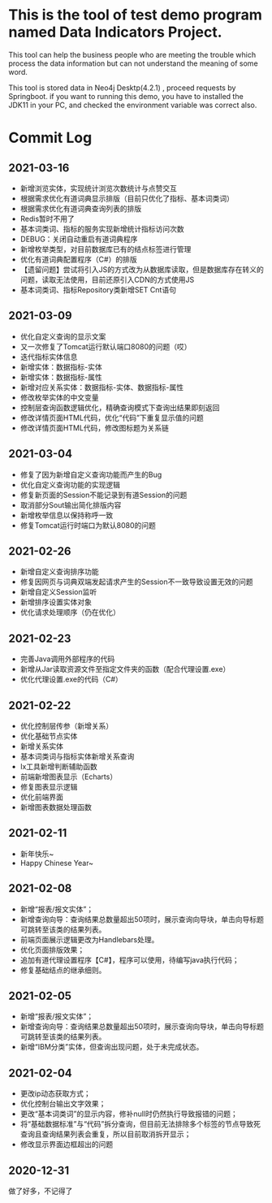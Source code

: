 # This is the tool of test demo program named Data Indicators Project.

This tool can help the business people who are meeting the trouble which process the data information but can not understand the meaning of some word. 

This tool is stored data in Neo4j Desktp(4.2.1) , proceed requests by Springboot. if you want to running this demo, you have to installed the JDK11 in your PC, and checked  the environment variable was correct also.



# Commit Log
## 2021-03-16
- 新增浏览实体，实现统计浏览次数统计与点赞交互
- 根据需求优化有道词典显示排版（目前只优化了指标、基本词类词）
- 根据需求优化有道词典查询列表的排版
- Redis暂时不用了
- 基本词类词、指标的服务实现新增统计指标访问次数
- DEBUG：关闭自动重启有道词典程序
- 新增枚举类型，对目前数据库已有的结点标签进行管理
- 优化有道词典配置程序（C#）的排版
- 【遗留问题】尝试将引入JS的方式改为从数据库读取，但是数据库存在转义的问题，读取无法使用，目前还原引入CDN的方式使用JS
- 基本词类词、指标Repository类新增SET Cnt语句
## 2021-03-09
- 优化自定义查询的显示文案
- 又一次修复了Tomcat运行默认端口8080的问题（哎）
- 迭代指标实体信息
- 新增实体：数据指标-实体
- 新增实体：数据指标-属性
- 新增对应关系实体：数据指标-实体、数据指标-属性
- 修改枚举实体的中文变量
- 控制层查询函数逻辑优化，精确查询模式下查询出结果即刻返回
- 修改详情页面HTML代码，优化“代码”下重复显示值的问题
- 修改详情页面HTML代码，修改图标题为关系链


## 2021-03-04
- 修复了因为新增自定义查询功能而产生的Bug
- 优化自定义查询功能的实现逻辑
- 修复新页面的Session不能记录到有道Session的问题
- 取消部分Sout输出简化排版内容
- 新增枚举信息以保持称呼一致
- 修复Tomcat运行时端口为默认8080的问题
## 2021-02-26
- 新增自定义查询排序功能
- 修复因网页与词典双端发起请求产生的Session不一致导致设置无效的问题
- 新增自定义Session监听
- 新增排序设置实体对象
- 优化请求处理顺序（仍在优化）

## 2021-02-23

- 完善Java调用外部程序的代码
- 新增从Jar读取资源文件至指定文件夹的函数（配合代理设置.exe）
- 优化代理设置.exe的代码（C#）

## 2021-02-22

- 优化控制层传参（新增关系）
- 优化基础节点实体
- 新增关系实体
- 基本词类词与指标实体新增关系查询
- lx工具新增判断辅助函数
- 前端新增图表显示（Echarts）
- 修复图表显示逻辑
- 优化前端界面
- 新增图表数据处理函数

## 2021-02-11

- 新年快乐~
- Happy Chinese Year~

## 2021-02-08

- 新增“报表/报文实体”；
- 新增查询向导：查询结果总数量超出50项时，展示查询向导块，单击向导标题可跳转至该类的结果列表。
- 前端页面展示逻辑更改为Handlebars处理。
- 优化页面排版效果；
- 追加有道代理设置程序【C#】，程序可以使用，待编写java执行代码；
- 修复基础结点的继承细则。

## 2021-02-05

- 新增“报表/报文实体”；
- 新增查询向导：查询结果总数量超出50项时，展示查询向导块，单击向导标题可跳转至该类的结果列表。
- 新增“IBM分类”实体，但查询出现问题，处于未完成状态。

## 2021-02-04

- 更改ip动态获取方式；
- 优化控制台输出文字效果；
- 更改“基本词类词”的显示内容，修补null时仍然执行导致报错的问题；
- 将“基础数据标准”与“代码”拆分查询，但目前无法排除多个标签的节点导致死查询且查询结果列表会重复，所以目前取消拆开显示；
- 修改显示界面边框超出的问题



## 2020-12-31

做了好多，不记得了